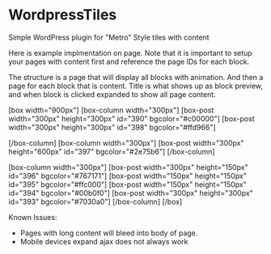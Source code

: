 WordpressTiles
==============

Simple WordPress plugin for "Metro" Style tiles with content

Here is example implmentation on page.  Note that it is important to setup your pages with content first and reference the page IDs for each block.

The structure is a page that will display all blocks with animation. And then a page for each block that is content.  Title is what shows up as block preview, and when block is clicked expanded to show all page content.

[box width="900px"]
  [box-column width="300px"]
  [box-post width="300px" height="300px" id="390" bgcolor="#c00000"]
  [box-post width="300px" height="300px" id="398" bgcolor="#ffd966"]
  
  [/box-column]
    [box-column width="300px"]
    [box-post width="300px" height="600px" id="397" bgcolor="#2e75b6"]
  [/box-column]
  
  [box-column width="300px"]
    [box-post width="300px" height="150px" id="396" bgcolor="#767171"]
    [box-post width="150px" height="150px" id="395" bgcolor="#ffc000"]
    [box-post width="150px" height="150px" id="394" bgcolor="#00b0f0"]
    [box-post width="300px" height="300px" id="393" bgcolor="#7030a0"]
  [/box-column]
[/box]

Known Issues:
- Pages with long content will bleed into body of page.
- Mobile devices expand ajax does not always work

